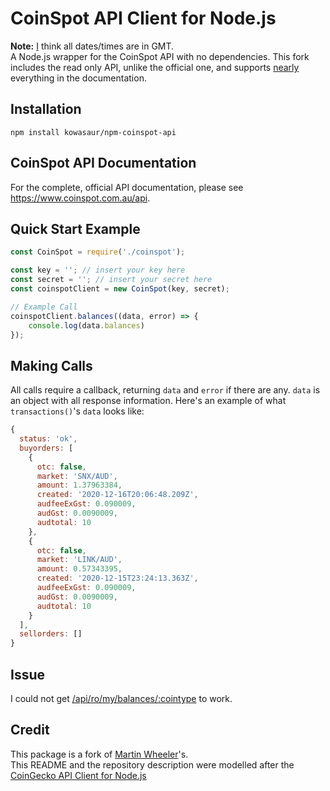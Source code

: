 # CoinSpot API Client for Node.js
**Note:** [I](https://github.com/kowasaur) think all dates/times are in GMT.  
A Node.js wrapper for the CoinSpot API with no dependencies. This fork includes the read only API, unlike the official one, and supports [nearly](https://github.com/kowasaur/npm-coinspot-api#issue) everything in the documentation. 

## Installation
`npm install kowasaur/npm-coinspot-api`

## CoinSpot API Documentation
For the complete, official API documentation, please see https://www.coinspot.com.au/api.

## Quick Start Example
```javascript
const CoinSpot = require('./coinspot');

const key = ''; // insert your key here
const secret = ''; // insert your secret here
const coinspotClient = new CoinSpot(key, secret);

// Example Call
coinspotClient.balances((data, error) => {
	console.log(data.balances)
});
```
## Making Calls
All calls require a callback, returning `data` and `error` if there are any. `data` is an object with all response information. Here's an example of what `transactions()`'s `data` looks like:
```javascript
{
  status: 'ok',
  buyorders: [
    {
      otc: false,
      market: 'SNX/AUD',
      amount: 1.37963384,
      created: '2020-12-16T20:06:48.209Z',
      audfeeExGst: 0.090009,
      audGst: 0.0090009,
      audtotal: 10
    },
    {
      otc: false,
      market: 'LINK/AUD',
      amount: 0.57343395,
      created: '2020-12-15T23:24:13.363Z',
      audfeeExGst: 0.090009,
      audGst: 0.0090009,
      audtotal: 10
    }
  ],
  sellorders: []
}
```

## Issue
I could not get [/api/ro/my/balances/:cointype](https://www.coinspot.com.au/api#rocoinsbalance) to work.

## Credit
This package is a fork of [Martin Wheeler](https://github.com/martinwheeler/npm-coinspot-api)'s.  
This README and the repository description were modelled after the [CoinGecko API Client for Node.js](https://github.com/miscavage/CoinGecko-API)